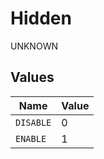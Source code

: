 # Hidden

UNKNOWN


## Values

| Name      | Value     |
| --------- | --------- |
| `DISABLE` | 0         |
| `ENABLE`  | 1         |